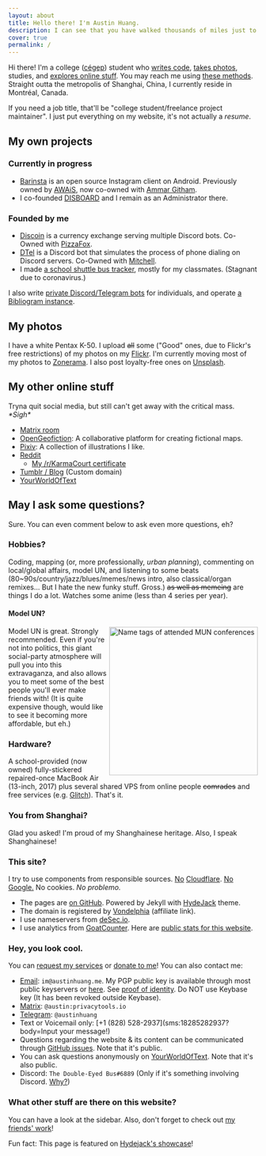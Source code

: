 ```yaml
---
layout: about
title: Hello there! I'm Austin Huang.
description: I can see that you have walked thousands of miles just to reach this website, but that's just my homepage. Have fun... I guess.
cover: true
permalink: /
---
```


<style>
@media ( max-width : 800px) {
    .resize1 {
        width: 150px !important;
    }
    .resize2 {
        display: none !important;
    }
}
</style>

Hi there! I'm a college ([cégep](https://en.wikipedia.org/wiki/CEGEP)) student who [writes code](https://github.com/austinhuang0131), [takes photos](#my-photos), studies, and [explores online stuff](#my-other-online-stuff-like-social-media). You may reach me using [these methods](#hey-you-look-cool). Straight outta the metropolis of Shanghai, China, I currently reside in Montréal, Canada.

If you need a job title, that'll be "college student/freelance project maintainer". I just put everything on my website, it's not actually a *resume*.

## My own projects

### Currently in progress
* [Barinsta](https://barinsta.austinhuang.me) is an open source Instagram client on Android. Previously owned by [AWAiS](https://gitlab.com/AwaisKing), now co-owned with [Ammar Githam](https://github.com/ammargitham).
* I co-founded [DISBOARD](https://disboard.org) and I remain as an Administrator there.

### Founded by me
* [Discoin](http://discoin.gitbooks.io/docs) is a currency exchange serving multiple Discord bots. Co-Owned with [PizzaFox](https://jonah.pw).
* [DTel](https://dtel.austinhuang.me) is a Discord bot that simulates the process of phone dialing on Discord servers. Co-Owned with [Mitchell](https://github.com/mitchell3514).
* I made [a school shuttle bus tracker](https://stm.austinhuang.me), mostly for my classmates. (Stagnant due to coronavirus.)

I also write [private Discord/Telegram bots](/services) for individuals, and operate [a Bibliogram instance](https://bg.endl.site).

## My photos

<div class="resize2" id="myElement" style="float:right;"></div>
<script type="text/javascript" src="javascript-flickr-badge.min.js"></script>
<script type="text/javascript">
   jsFlickrBadge(document.getElementById('myElement'), {
       flickrId: '136075370@N04',
       feed: 'user',
       tags: '',
       rows: 4,
       columns: 4,
       size: 75,
       animation: 'flipX',
       animationSpeed: 1,
       animationPause: 2
     });
</script>

I have a white Pentax K-50. I upload ~~all~~ some ("Good" ones, due to Flickr's free restrictions) of my photos on my [Flickr](https://flic.kr/austin0131). I'm currently moving most of my photos to [Zonerama](https://austinhuang0131.zonerama.com). I also post loyalty-free ones on [Unsplash](https://unsplash.com/@austinhuang).

## My other online stuff

Tryna quit social media, but still can't get away with the critical mass. *\*Sigh\**

* [Matrix room](https://matrix.to/#/#bistro:privacytools.io)
* [OpenGeofiction](http://opengeofiction.net/user/austinhuang/history): A collaborative platform for creating fictional maps.
* [Pixiv](https://pixiv.me/montreal0131): A collection of illustrations I like.
* [Reddit](http://reddit.com/u/austinhuang)
  * [My /r/KarmaCourt certificate](https://i.imgur.com/dJCyzex.jpg)
* [Tumblr / Blog](https://blog.austinhuang.me) (Custom domain)
* [YourWorldOfText](https://www.yourworldoftext.com/~austinhuang/)

## May I ask some questions?
Sure. You can even comment below to ask even more questions, eh?

### Hobbies?
Coding, mapping (or, more professionally, *urban planning*), commenting on local/global affairs, model UN, and listening to some beats (80~90s/country/jazz/blues/memes/news intro, also classical/organ remixes... But I hate the new funky stuff. Gross.) ~~as well as memeing~~ are things I do a lot. Watches some anime (less than 4 series per year).

#### Model UN?
<img src="./assets/model_un.jpg" alt="Name tags of attended MUN conferences" align="right" width="300"/>

Model UN is great. Strongly recommended. Even if you're not into politics, this giant social-party atmosphere will pull you into this extravaganza, and also allows you to meet some of the best people you'll ever make friends with! (It is quite expensive though, would like to see it becoming more affordable, but eh.)

### Hardware?
A school-provided (now owned) fully-stickered repaired-once MacBook Air (13-inch, 2017) plus several shared VPS from online people ~~comrades~~ and free services (e.g. [Glitch](https://glitch.com)). That's it.

### You from Shanghai?
Glad you asked! I'm proud of my Shanghainese heritage. Also, I speak Shanghainese!

### This site?
I try to use components from responsible sources. [No](https://codeberg.org/themusicgod1/cloudflare-tor) [Cloudflare](http://www.crimeflare.org:82/). [No Google.](https://nomoregoogle.com/) No cookies. *No problemo.*

* The pages are [on GitHub](https://github.com/austinhuang0131/austinhuang0131.github.io). Powered by Jekyll with [HydeJack](https://hydejack.com/) theme.
* The domain is registered by [Vondelphia](https://von.enterprises/aff.php?aff=1870) (affiliate link).
* I use nameservers from [deSec.io](https://desec.io).
* I use analytics from [GoatCounter](https://goatcounter.com). Here are [public stats for this website](https://0131.goatcounter.com).

### Hey, you look cool.
You can [request my services](/services) or [donate to me](/donate)! You can also contact me:

* [Email](mailto:im@austinhuang.me): `im@austinhuang.me`. My PGP public key is available through most public keyservers or [here](./assets/key.asc). See [proof of identity](https://metacode.biz/openpgp/key#F4C5BE258540E91AB01B448584C23AA04587A91F). Do NOT use Keybase key (It has been revoked outside Keybase).
* [Matrix](https://matrix.to/#/@austin:privacytools.io): `@austin:privacytools.io`
* [Telegram](http://t.me/austinhuang): `@austinhuang`
* Text or Voicemail only: [+1 (828) 528-2937](sms:18285282937?body=Input your message!)
* Questions regarding the website & its content can be communicated through [GitHub issues](https://github.com/austinhuang0131/austinhuang0131/issues). Note that it's public.
* You can ask questions anonymously on [YourWorldOfText](https://www.yourworldoftext.com/~austinhuang/). Note that it's also public.
* Discord: `The Double-Eyed Bus#6889` (Only if it's something involving Discord. [Why?](/discord-issues))

### What other stuff are there on this website?
You can have a look at the sidebar. Also, don't forget to check out [my friends' work](/reference)!

Fun fact: This page is featured on [Hydejack's showcase](https://hydejack.com/showcase/)!
